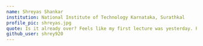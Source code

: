 ```yaml
---
name: Shreyas Shankar
institution: National Institute of Technology Karnataka, Surathkal
profile_pic: shreyas.jpg 
quote: Is it already over? Feels like my first lecture was yesterday. Please rewind.
github_user: shrey920
---
```

